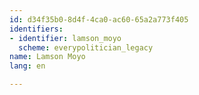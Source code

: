 ```yaml
---
id: d34f35b0-8d4f-4ca0-ac60-65a2a773f405
identifiers:
- identifier: lamson_moyo
  scheme: everypolitician_legacy
name: Lamson Moyo
lang: en

---
```

